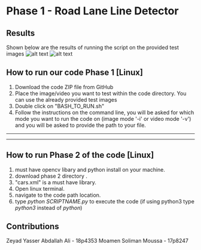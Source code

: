 # Phase 1 - Road Lane Line Detector


## Results

Shown below are the results of running the script on the provided test images
![alt text](test_results_1.png)
![alt text](test_results_2.png)

## How to run our code Phase 1 [Linux]

1. Download the code ZIP file from GitHub
2. Place the image/video you want to test within the code directory. You can use the already provided test images
3. Double click on "BASH_TO_RUN.sh"
4. Follow the instructions on the command line, you will be asked for which mode you want to run the code on (image mode '-i' or video mode '-v') and you will be asked to provide the path to your file.
----------------------------------------------------------
----------------------------------------------------------
## How to run Phase 2 of the code [Linux]

1. must have opencv libary and python install on your machine.
2. download phase 2 directory .
3. "cars.xml" is a must have library.
4. Open linux terminal.
5. navigate to the code path location.
6. type *python SCRIPTNAME.py* to execute the code (if using python3 type *python3* instead of *python*)

## Contributions
Zeyad Yasser Abdallah Ali - 18p4353
Moamen Soliman Moussa - 17p8247

